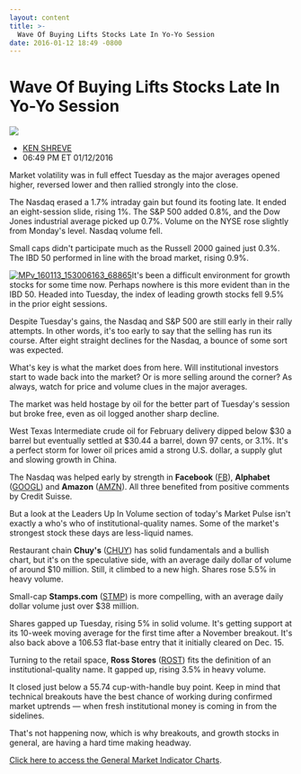 ```yaml
---
layout: content
title: >-
  Wave Of Buying Lifts Stocks Late In Yo-Yo Session
date: 2016-01-12 18:49 -0800
---
```



Wave Of Buying Lifts Stocks Late In Yo-Yo Session
==================================================


![](https://www.investors.com/wp-content/themes/ibd/dist/images/ibd-placeholder.png)

* [KEN SHREVE](https://www.investors.com/author/shrevek/ "Posts by KEN SHREVE")
* 06:49 PM ET 01/12/2016





Market volatility was in full effect Tuesday as the major averages opened higher, reversed lower and then rallied strongly into the close.


The Nasdaq erased a 1.7% intraday gain but found its footing late. It ended an eight-session slide, rising 1%. The S&P 500 added 0.8%, and the Dow Jones industrial average picked up 0.7%. Volume on the NYSE rose slightly from Monday's level. Nasdaq volume fell.


Small caps didn't participate much as the Russell 2000 gained just 0.3%. The IBD 50 performed in line with the broad market, rising 0.9%.


[![MPv_160113_153006163_68865](http://ibdcmsprod10/wp-content/uploads/2016/01/MPv_160113_153006163_68865.png)](http://ibdcmsprod10/wp-content/uploads/2016/01/MPv_160113_153006163_68865.png)It's been a difficult environment for growth stocks for some time now. Perhaps nowhere is this more evident than in the IBD 50. Headed into Tuesday, the index of leading growth stocks fell 9.5% in the prior eight sessions.


Despite Tuesday's gains, the Nasdaq and S&P 500 are still early in their rally attempts. In other words, it's too early to say that the selling has run its course. After eight straight declines for the Nasdaq, a bounce of some sort was expected.


What's key is what the market does from here. Will institutional investors start to wade back into the market? Or is more selling around the corner? As always, watch for price and volume clues in the major averages.


The market was held hostage by oil for the better part of Tuesday's session but broke free, even as oil logged another sharp decline.


West Texas Intermediate crude oil for February delivery dipped below $30 a barrel but eventually settled at $30.44 a barrel, down 97 cents, or 3.1%. It's a perfect storm for lower oil prices amid a strong U.S. dollar, a supply glut and slowing growth in China.


The Nasdaq was helped early by strength in **Facebook** ([FB](https://research.investors.com/quote.aspx?symbol=FB)), **Alphabet** ([GOOGL](https://research.investors.com/quote.aspx?symbol=GOOGL)) and **Amazon** ([AMZN](https://research.investors.com/quote.aspx?symbol=AMZN)). All three benefited from positive comments by Credit Suisse.


But a look at the Leaders Up In Volume section of today's Market Pulse isn't exactly a who's who of institutional-quality names. Some of the market's strongest stock these days are less-liquid names.


Restaurant chain **Chuy's** ([CHUY](https://research.investors.com/quote.aspx?symbol=CHUY)) has solid fundamentals and a bullish chart, but it's on the speculative side, with an average daily dollar of volume of around $10 million. Still, it climbed to a new high. Shares rose 5.5% in heavy volume.


Small-cap **Stamps.com** ([STMP](https://research.investors.com/quote.aspx?symbol=STMP)) is more compelling, with an average daily dollar volume just over $38 million.


Shares gapped up Tuesday, rising 5% in solid volume. It's getting support at its 10-week moving average for the first time after a November breakout. It's also back above a 106.53 flat-base entry that it initially cleared on Dec. 15.


Turning to the retail space, **Ross Stores** ([ROST](https://research.investors.com/quote.aspx?symbol=ROST)) fits the definition of an institutional-quality name. It gapped up, rising 3.5% in heavy volume.


It closed just below a 55.74 cup-with-handle buy point. Keep in mind that technical breakouts have the best chance of working during confirmed market uptrends — when fresh institutional money is coming in from the sidelines.


That's not happening now, which is why breakouts, and growth stocks in general, are having a hard time making headway.


[Click here to access the General Market Indicator Charts](https://www.investors.com/pdf/GMI_011316.pdf).




